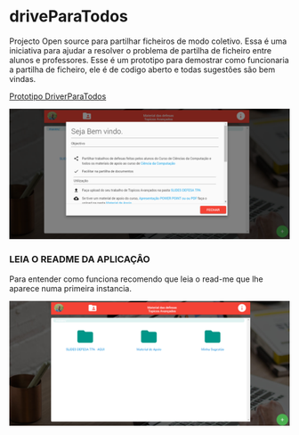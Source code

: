 # driveParaTodos
Projecto Open source para partilhar ficheiros de modo coletivo. Essa é uma iniciativa para ajudar a resolver o problema de partilha de ficheiro entre alunos e professores. Esse é um prototipo para demostrar como funcionaria a partilha de ficheiro, ele é de codigo aberto e todas sugestões são bem vindas.

[Prototipo DriverParaTodos](http://docs.maventeste.epizy.com)

<img src="https://github.com/aguinaldomavenda0/driveParaTodos/blob/a6db747acbb0768b5225c5db48ee9a13598e4e6b/folder.PNG"/>

### LEIA O README DA APLICAÇÂO
Para entender como funciona recomendo que leia o read-me que lhe aparece numa primeira instancia.

<img src="https://github.com/aguinaldomavenda0/driveParaTodos/blob/a6db747acbb0768b5225c5db48ee9a13598e4e6b/folder1.PNG"/>
